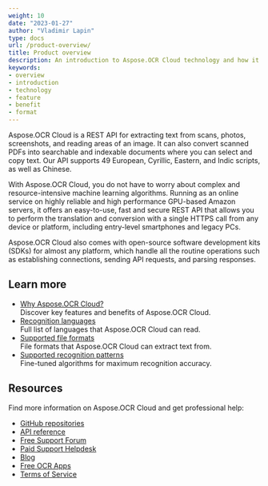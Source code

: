 ```yaml
---
weight: 10
date: "2023-01-27"
author: "Vladimir Lapin"
type: docs
url: /product-overview/
title: Product overview
description: An introduction to Aspose.OCR Cloud technology and how it can help you with your day-to-day business tasks.
keywords:
- overview
- introduction
- technology
- feature
- benefit
- format
---
```


Aspose.OCR Cloud is a REST API for extracting text from scans, photos, screenshots, and reading areas of an image. It can also convert scanned PDFs into searchable and indexable documents where you can select and copy text. Our API supports 49 European, Cyrillic, Eastern, and Indic scripts, as well as Chinese.

With Aspose.OCR Cloud, you do not have to worry about complex and resource-intensive machine learning algorithms. Running as an online service on highly reliable and high performance GPU-based Amazon servers, it offers an easy-to-use, fast and secure REST API that allows you to perform the translation and conversion with a single HTTPS call from any device or platform, including entry-level smartphones and legacy PCs.

Aspose.OCR Cloud also comes with open-source software development kits (SDKs) for almost any platform, which handle all the routine operations such as establishing connections, sending API requests, and parsing responses.

## Learn more

- [Why Aspose.OCR Cloud?](/ocr/features-benefits/)  
  Discover key features and benefits of Aspose.OCR Cloud.
- [Recognition languages](/ocr/recognition-languages/)  
  Full list of languages that Aspose.OCR Cloud can read.
- [Supported file formats](/ocr/supported-file-formats/)  
  File formats that Aspose.OCR Cloud can extract text from.
- [Supported recognition patterns](/ocr/supported-patterns/)  
  Fine-tuned algorithms for maximum recognition accuracy.

## Resources

Find more information on Aspose.OCR Cloud and get professional help:

- [GitHub repositories](https://github.com/aspose-ocr-cloud)
- [API reference](https://api.aspose.cloud/v5.1/ocr/swagger/index.html)
- [Free Support Forum](https://forum.aspose.cloud/c/ocr/12)
- [Paid Support Helpdesk](https://helpdesk.aspose.cloud/)
- [Blog](https://blog.aspose.cloud/category/ocr/)
- [Free OCR Apps](https://products.aspose.app/ocr/family/)
- [Terms of Service](https://about.aspose.cloud/legal/tos/)
